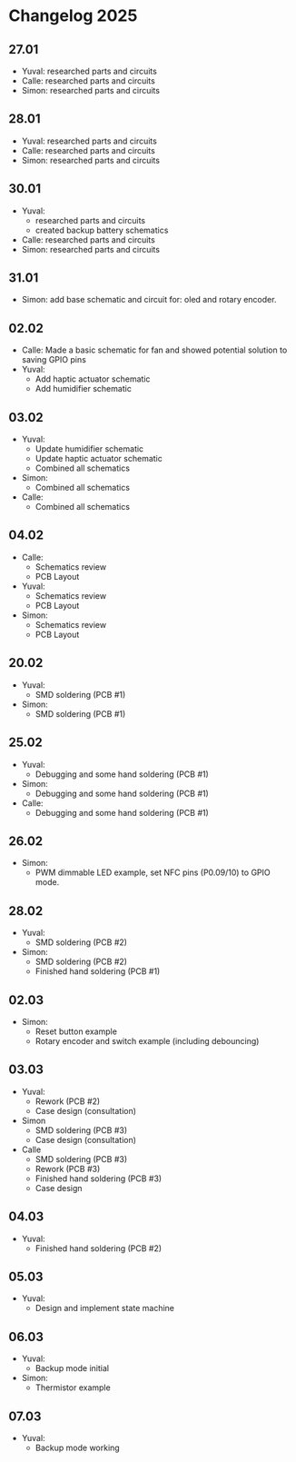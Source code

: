 # Changelog 2025

## 27.01

- Yuval: researched parts and circuits
- Calle: researched parts and circuits
- Simon: researched parts and circuits

## 28.01

- Yuval: researched parts and circuits
- Calle: researched parts and circuits
- Simon: researched parts and circuits

## 30.01

- Yuval:
  - researched parts and circuits
  - created backup battery schematics
- Calle: researched parts and circuits
- Simon: researched parts and circuits

## 31.01

- Simon: add base schematic and circuit for: oled and rotary encoder.

## 02.02

- Calle: Made a basic schematic for fan and showed potential solution to saving GPIO pins
- Yuval:
  - Add haptic actuator schematic
  - Add humidifier schematic

## 03.02

- Yuval:
  - Update humidifier schematic
  - Update haptic actuator schematic
  - Combined all schematics
- Simon:
  - Combined all schematics
- Calle:
  - Combined all schematics

## 04.02

- Calle:
  - Schematics review
  - PCB Layout
- Yuval:
  - Schematics review
  - PCB Layout
- Simon:
  - Schematics review
  - PCB Layout

## 20.02

- Yuval:
  - SMD soldering (PCB #1)
- Simon:
  - SMD soldering (PCB #1)

## 25.02

- Yuval:
  - Debugging and some hand soldering (PCB #1)
- Simon:
  - Debugging and some hand soldering (PCB #1)
- Calle:
  - Debugging and some hand soldering (PCB #1)

## 26.02

- Simon:
  - PWM dimmable LED example, set NFC pins (P0.09/10) to GPIO mode.

## 28.02

- Yuval:
  - SMD soldering (PCB #2)
- Simon:
  - SMD soldering (PCB #2)
  - Finished hand soldering (PCB #1)

## 02.03

- Simon:
  - Reset button example
  - Rotary encoder and switch example (including debouncing)

## 03.03

- Yuval:
  - Rework (PCB #2)
  - Case design (consultation)
- Simon
  - SMD soldering (PCB #3)
  - Case design (consultation)
- Calle
  - SMD soldering (PCB #3)
  - Rework (PCB #3)
  - Finished hand soldering (PCB #3)
  - Case design 
  
## 04.03

- Yuval:
  - Finished hand soldering (PCB #2)

## 05.03

- Yuval:
  - Design and implement state machine

## 06.03

- Yuval:
  - Backup mode initial
- Simon:
  - Thermistor example

## 07.03
- Yuval:
  - Backup mode working
